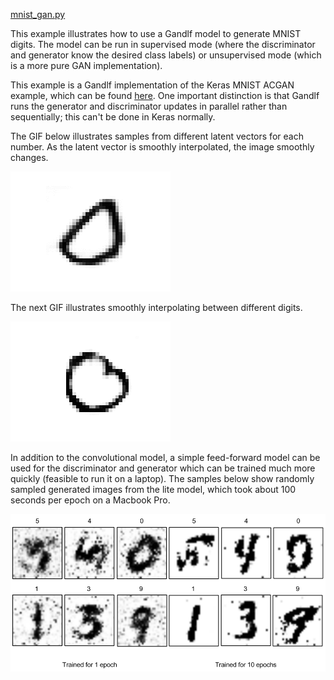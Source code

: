 <a href="https://github.com/codekansas/gandlf/blob/master/examples/mnist_gan.py" class="icon icon-github"> mnist_gan.py</a>

This example illustrates how to use a Gandlf model to generate MNIST digits. The model can be run in supervised mode (where the discriminator and generator know the desired class labels) or unsupervised mode (which is a more pure GAN implementation).

This example is a Gandlf implementation of the Keras MNIST ACGAN example, which can be found [here](https://github.com/fchollet/keras/blob/master/examples/mnist_acgan.py). One important distinction is that Gandlf runs the generator and discriminator updates in parallel rather than sequentially; this can't be done in Keras normally.

The GIF below illustrates samples from different latent vectors for each number. As the latent vector is smoothly interpolated, the image smoothly changes.

[![MNIST GAN](/resources/same_digit.gif)](/resources/same_digit.gif)

The next GIF illustrates smoothly interpolating between different digits.

[![MNIST GAN Different Digits](/resources/cycling_digits.gif)](/resources/cycling_digits.gif)

In addition to the convolutional model, a simple feed-forward model can be used for the discriminator and generator which can be trained much more quickly (feasible to run it on a laptop). The samples below show randomly sampled generated images from the lite model, which took about 100 seconds per epoch on a Macbook Pro.

[![MNIST GAN Lite](/resources/mnist_gan_lite.png)](/resources/mnist_gan_lite.png)

